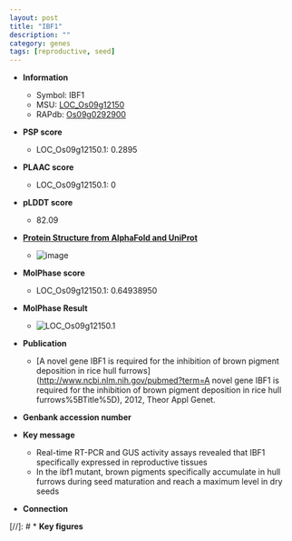 ```yaml
---
layout: post
title: "IBF1"
description: ""
category: genes
tags: [reproductive, seed]
---
```


* **Information**  
    + Symbol: IBF1  
    + MSU: [LOC_Os09g12150](http://rice.plantbiology.msu.edu/cgi-bin/ORF_infopage.cgi?orf=LOC_Os09g12150)  
    + RAPdb: [Os09g0292900](http://rapdb.dna.affrc.go.jp/viewer/gbrowse_details/irgsp1?name=Os09g0292900)  

* **PSP score**  
    + LOC_Os09g12150.1: 0.2895 

* **PLAAC score**  
    + LOC_Os09g12150.1: 0 

* **pLDDT score**
    + 82.09

* **[Protein Structure from AlphaFold and UniProt](https://www.uniprot.org/uniprotkb/Q69J07/entry#structure)**
    + ![image](https://ricepsp.github.io/images/Q6/AF-Q69J07-F1.png)

* **MolPhase score**
    + LOC_Os09g12150.1: 0.64938950

* **MolPhase Result**
    + ![LOC_Os09g12150.1](https://304243504.github.io/Pictures/LOC_Os09g/LOC_Os09g12150.1.png)

* **Publication**  
    + [A novel gene IBF1 is required for the inhibition of brown pigment deposition in rice hull furrows](http://www.ncbi.nlm.nih.gov/pubmed?term=A novel gene IBF1 is required for the inhibition of brown pigment deposition in rice hull furrows%5BTitle%5D), 2012, Theor Appl Genet.

* **Genbank accession number**  

* **Key message**  
    + Real-time RT-PCR and GUS activity assays revealed that IBF1 specifically expressed in reproductive tissues
    + In the ibf1 mutant, brown pigments specifically accumulate in hull furrows during seed maturation and reach a maximum level in dry seeds

* **Connection**  

[//]: # * **Key figures**  


